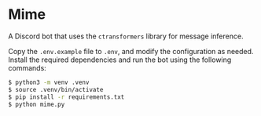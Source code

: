 # Mime
A Discord bot that uses the `ctransformers` library for message inference.

Copy the `.env.example` file to `.env`, and modify the configuration as needed. Install the required dependencies and
run the bot using the following commands:

```bash
$ python3 -m venv .venv
$ source .venv/bin/activate
$ pip install -r requirements.txt
$ python mime.py
```
